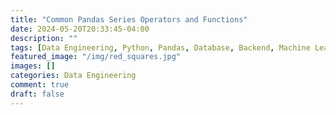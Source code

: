 ```yaml
---
title: "Common Pandas Series Operators and Functions"
date: 2024-05-20T20:33:45-04:00
description: ""
tags: [Data Engineering, Python, Pandas, Database, Backend, Machine Learning]
featured_image: "/img/red_squares.jpg"
images: []
categories: Data Engineering
comment: true
draft: false
---
```


